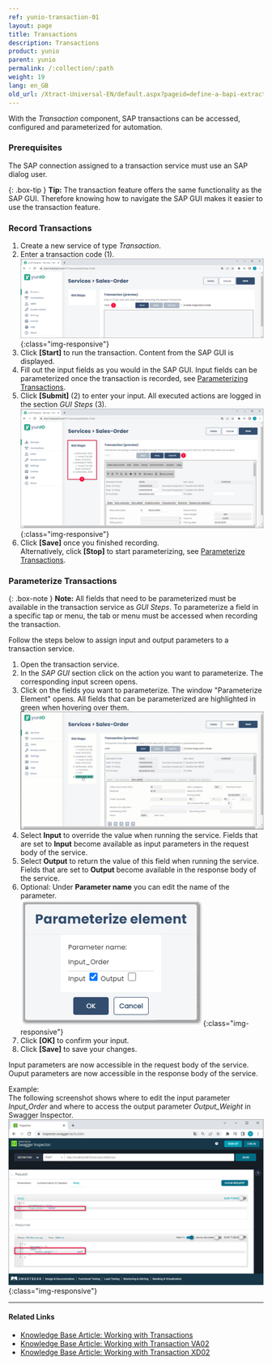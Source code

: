 ```yaml
---
ref: yunio-transaction-01
layout: page
title: Transactions
description: Transactions
product: yunio
parent: yunio
permalink: /:collection/:path
weight: 19
lang: en_GB
old_url: /Xtract-Universal-EN/default.aspx?pageid=define-a-bapi-extraction
---
```


With the *Transaction* component, SAP transactions can be accessed, configured and parameterized for automation.<br>

### Prerequisites

The SAP connection assigned to a transaction service must use an SAP dialog user. 

{: .box-tip }
**Tip:** The transaction feature offers the same functionality as the SAP GUI. 
Therefore knowing how to navigate the SAP GUI makes it easier to use the transaction feature.

### Record Transactions

1. Create a new service of type *Transaction*.  
2. Enter a transaction code (1). <br>
![transaction](/img/content/yunio/transaction.png){:class="img-responsive"}
3. Click **[Start]** to run the transaction. Content from the SAP GUI is displayed. 
4. Fill out the input fields as you would in the SAP GUI. Input fields can be parameterized once the transaction is recorded, see [Parameterizing Transactions](parameterizing-transactions).
5. Click **[Submit]** (2) to enter your input.
All executed actions are logged in the section *GUI Steps* (3). <br>
![transaction-va02](/img/content/yunio/transaction-va02.png){:class="img-responsive"}
6. Click **[Save]** once you finished recording.<br>
Alternatively, click **[Stop]** to start parameterizing, see [Parameterize Transactions](#parameterize-transactions).

### Parameterize Transactions

{: .box-note }
**Note:** All fields that need to be parameterized must be available in the transaction service as *GUI Steps*. To parameterize a field in a specific tap or menu, the tab or menu must be accessed when recording the transaction.

Follow the steps below to assign input and output parameters to a transaction service. <br>

1. Open the transaction service. 
2. In the *SAP GUI* section click on the action you want to parameterize. The corresponding input screen opens.<br>
3. Click on the fields you want to parameterize. The window "Parameterize Element" opens.
All fields that can be parameterized are highlighted in green when hovering over them. <br>
![transaction-actions](/img/content/yunio/va02param.gif)
4. Select **Input** to override the value when running the service. Fields that are set to **Input** become available as input parameters in the request body of the service.
5. Select **Output** to return the value of this field when running the service. Fields that are set to **Output** become available in the response body of the service.
6. Optional: Under **Parameter name** you can edit the name of the parameter.<br>
![transaction-parameterize](/img/content/yunio/transaction-parameterize.png){:class="img-responsive"}
7. Click **[OK]** to confirm your input.
8. Click **[Save]** to save your changes.

Input parameters are now accessible in the request body of the service.<br>
Ouput parameters are now accessible in the response body of the service.<br>

Example: <br>
The following screenshot shows where to edit the input parameter *Input_Order* and where to access the output parameter *Output_Weight* in Swagger Inspector.<br>
![transaction-copy-download](/img/content/yunio/transaction-swagger-inspector.png){:class="img-responsive"}


****
#### Related Links
- [Knowledge Base Article: Working with Transactions](https://kb.theobald-software.com/yunio/working-with-transactions)
- [Knowledge Base Article: Working with Transaction VA02](https://kb.theobald-software.com/yunio/transaction-va02)
- [Knowledge Base Article: Working with Transaction XD02](https://kb.theobald-software.com/yunio/transaction-xd02)